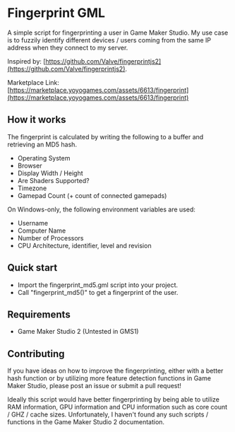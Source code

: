 # Fingerprint GML

A simple script for fingerprinting a user in Game Maker Studio.
My use case is to fuzzily identify different devices / users coming from the same IP address when they connect to my server.

Inspired by: [https://github.com/Valve/fingerprintjs2](https://github.com/Valve/fingerprintjs2).

Marketplace Link: [https://marketplace.yoyogames.com/assets/6613/fingerprint](https://marketplace.yoyogames.com/assets/6613/fingerprint)

## How it works

The fingerprint is calculated by writing the following to a buffer and retrieving an MD5 hash.

- Operating System
- Browser
- Display Width / Height
- Are Shaders Supported?
- Timezone
- Gamepad Count (+ count of connected gamepads)

On Windows-only, the following environment variables are used:
- Username
- Computer Name
- Number of Processors
- CPU Architecture, identifier, level and revision

## Quick start

- Import the fingerprint_md5.gml script into your project.
- Call "fingerprint_md5()" to get a fingerprint of the user.

## Requirements

* Game Maker Studio 2 (Untested in GMS1)

## Contributing

If you have ideas on how to improve the fingerprinting, either with a better hash function or by utilizing more feature detection functions in Game Maker Studio, please post an issue or submit a pull request!

Ideally this script would have better fingerprinting by being able to utilize RAM information, GPU information and CPU information such as core count / GHZ / cache sizes. Unfortunately, I haven't found any such scripts / functions in the Game Maker Studio 2 documentation.

